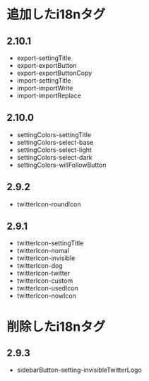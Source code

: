 # 追加したi18nタグ
## 2.10.1
- export-settingTitle
- export-exportButton
- export-exportButtonCopy
- import-settingTitle
- import-importWrite
- import-importReplace
## 2.10.0
- settingColors-settingTitle
- settingColors-select-base
- settingColors-select-light
- settingColors-select-dark
- settingColors-willFollowButton
## 2.9.2
- twitterIcon-roundIcon
## 2.9.1
- twitterIcon-settingTitle
- twitterIcon-nomal
- twitterIcon-invisible
- twitterIcon-dog
- twitterIcon-twitter
- twitterIcon-custom
- twitterIcon-usedIcon
- twitterIcon-nowIcon

# 削除したi18nタグ
## 2.9.3
- sidebarButton-setting-invisibleTwitterLogo
